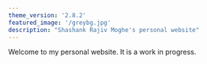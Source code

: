 ```yaml
---
theme_version: '2.8.2'
featured_image: '/greybg.jpg'
description: "Shashank Rajiv Moghe's personal website"
---
```


Welcome to my personal website.
It is a work in progress.
